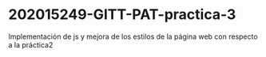 # 202015249-GITT-PAT-practica-3
Implementación de js y mejora de los estilos de la página web con respecto a la práctica2
